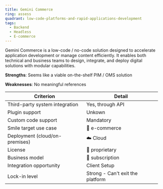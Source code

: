 ```yaml
---
title: Gemini Commerce
ring: assess
quadrant: low-code-platforms-and-rapid-applications-development
tags:
  - Backend
  - Headless
  - E-commerce
---
```


Gemini Commerce is a low-code / no-code solution designed to accelerate application development or manage content efficiently. It enables both technical and business teams to design, integrate, and deploy digital solutions with modular capabilities.

**Strengths**: Seems like a viable on-the-shelf PIM / OMS solution

**Weaknesses**: No meaningful references

| Criterion | Detail |
|----------|--------|
| Third-party system integration | Yes, through API |
| Plugin support | Unkown |
| Custom code support | Mandatory |
| Smile target use case | 🛒 e-commerce |
| Deployment (cloud/on-premises) | ☁️ Cloud |
| License | 🔐 proprietary |
| Business model | 🔁 subscription |
| Integration opportunity | Client Setup |
| Lock-in level | Strong - Can't exit the platform |
